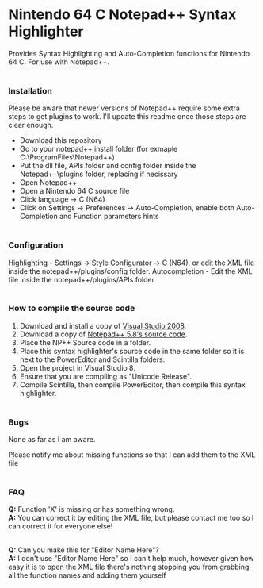 # Nintendo 64 C Notepad++ Syntax Highlighter
Provides Syntax Highlighting and Auto-Completion functions for Nintendo 64 C. For use with Notepad++.<br/><br/>

### Installation
Please be aware that newer versions of Notepad++ require some extra steps to get plugins to work. I'll update this readme once those steps are clear enough.
* Download this repository
* Go to your notepad++ install folder (for exmaple C:\ProgramFiles\Notepad++\)
* Put the dll file, APIs folder and config folder inside the Notepad++\plugins folder, replacing if necissary
* Open Notepad++
* Open a Nintendo 64 C source file
* Click language -> C (N64)
* Click on Settings -> Preferences -> Auto-Completion, enable both Auto-Completion and Function parameters hints<br/><br/>

### Configuration
Highlighting - Settings -> Style Configurator -> C (N64), or edit the XML file inside the notepad++/plugins/config folder.
Autocompletion - Edit the XML file inside the notepad++/plugins/APIs folder<br/><br/>

### How to compile the source code
1. Download and install a copy of [Visual Studio 2008](https://www.microsoft.com/en-us/download/details.aspx?id=7873).
2. Download a copy of [Notepad++ 5.8's source code](https://notepad-plus-plus.org/download/v5.8.html).
3. Place the NP++ Source code in a folder. 
4. Place this syntax highlighter's source code in the same folder so it is next to the PowerEditor and Scintilla folders.
5. Open the project in Visual Studio 8.
6. Ensure that you are compiling as "Unicode Release".
7. Compile Scintilla, then compile PowerEditor, then compile this syntax highlighter.<br/><br/>

### Bugs
None as far as I am aware.

Please notify me about missing functions so that I can add them to the XML file<br/><br/>

### FAQ
**Q:** Function 'X' is missing or has something wrong.<br/>
**A:** You can correct it by editing the XML file, but please contact me too so I can correct it for everyone else!<br/><br/>

**Q:** Can you make this for "Editor Name Here"?<br/>
**A:** I don't use "Editor Name Here" so I can't help much, however given how easy it is to open the XML file there's nothing stopping you from grabbing all the function names and adding them yourself<br/><br/>
